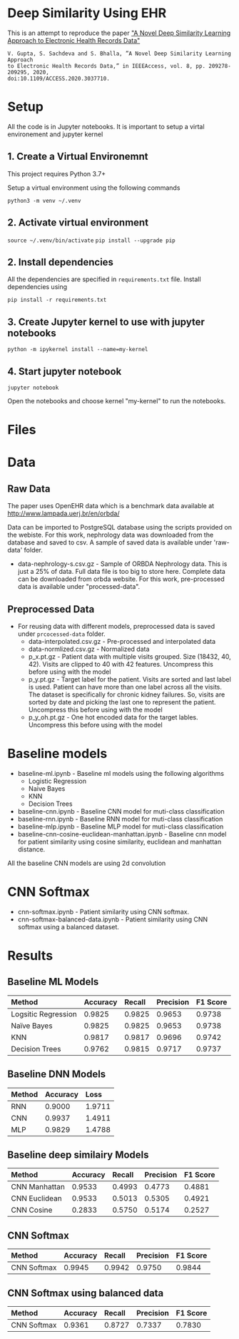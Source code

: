 # Deep Similarity Using EHR
This is an attempt to reproduce the paper ["A Novel Deep Similarity Learning Approach to Electronic Health Records Data"](https://ieeexplore.ieee.org/document/9257424)

    V. Gupta, S. Sachdeva and S. Bhalla, ”A Novel Deep Similarity Learning Approach
    to Electronic Health Records Data,” in IEEEAccess, vol. 8, pp. 209278-209295, 2020, 
    doi:10.1109/ACCESS.2020.3037710.


# Setup
All the code is in Jupyter notebooks. It is important to setup a virtal environement and jupyter kernel 

## 1. Create a Virtual Environemnt
This project requires Python 3.7+

Setup a virtual environment using the following commands 

`python3 -m venv ~/.venv` 

## 2. Activate virtual environment
`source ~/.venv/bin/activate`
`pip install --upgrade pip`

## 2. Install dependencies
All the dependencies are specified in `requirements.txt` file. Install dependencies using

`pip install -r requirements.txt`

## 3. Create Jupyter kernel to use with jupyter notebooks

`python -m ipykernel install --name=my-kernel`

## 4. Start jupyter notebook

`jupyter notebook`

Open the notebooks and choose kernel "my-kernel" to run the notebooks. 


# Files

# Data
## Raw Data 
The paper uses OpenEHR data which is a benchmark data available at http://www.lampada.uerj.br/en/orbda/

Data can be imported to PostgreSQL database using the scripts provided on the webiste. For this work,  nephrology data was downloaded from the database and saved to csv. A sample of saved data is available under 'raw-data' folder. 
* data-nephrology-s.csv.gz - Sample of ORBDA Nephrology data. This is just a 25% of data. Full data file is too big to store here. Complete data can be downloaded from orbda website. For this work, pre-processed data is available under "processed-data".   

## Preprocessed Data
* For reusing data with different models, preprocessed data is saved under `prcocessed-data` folder. 
    * data-interpolated.csv.gz - Pre-processed and interpolated data
    * data-normlized.csv.gz - Normalized data 
    * p_x.pt.gz - Patient data with multiple visits grouped. Size (18432, 40, 42). Visits are clipped to 40 with 42 features. Uncompress this before using with the model 
    * p_y.pt.gz - Target label for the patient. Visits are sorted and last label is used. Patient can have more than one label across all the visits. The dataset is specifically for chronic kidney failures. So, visits are sorted by date and picking the last one to represent the patient. Uncompress this before using with the model
    * p_y_oh.pt.gz - One hot encoded data for the target lables. Uncompress this before using with the model

# Baseline models
* baseline-ml.ipynb - Baseline ml models using the following algorithms
    * Logistic Regression
    * Naive Bayes 
    * KNN
    * Decision Trees
* baseline-cnn.ipynb - Baseline CNN model for muti-class classification
* baseline-rnn.ipynb - Baseline RNN model for muti-class classification
* baseline-mlp.ipynb - Baseline MLP model for muti-class classification
* baseline-cnn-cosine-euclidean-manhattan.ipynb - Baseline cnn model for patient similarity using cosine similarity, euclidean and manhattan distance. 

All the baseline CNN models are using 2d convolution

# CNN Softmax
* cnn-softmax.ipynb - Patient similarity using CNN softmax. 
* cnn-softmax-balanced-data.ipynb - Patient similarity using CNN softmax using a balanced dataset. 


# Results 
## Baseline ML Models
| Method              | Accuracy | Recall | Precision | F1 Score |
| :------------------ | :------- | :----- | :-------- | :------- |
| Logsitic Regression | 0.9825   | 0.9825 | 0.9653    | 0.9738   |
| Naïve Bayes         | 0.9825   | 0.9825 | 0.9653    | 0.9738   |
| KNN                 | 0.9817   | 0.9817 | 0.9696    | 0.9742   |
| Decision Trees      | 0.9762   | 0.9815 | 0.9717    | 0.9737   |

## Baseline DNN Models
| Method | Accuracy | Loss   |
| :----- | :------- | :----- |
| RNN    | 0.9000   | 1.9711 |
| CNN    | 0.9937   | 1.4911 |
| MLP    | 0.9829   | 1.4788 |

## Baseline deep similairy Models
| Method        | Accuracy | Recall | Precision | F1 Score |
| :------------ | :------- | :----- | :-------- | :------- |
| CNN Manhattan | 0.9533   | 0.4993 | 0.4773    | 0.4881   |
| CNN Euclidean | 0.9533   | 0.5013 | 0.5305    | 0.4921   |
| CNN Cosine    | 0.2833   | 0.5750 | 0.5174    | 0.2527   |

## CNN Softmax 
| Method      | Accuracy | Recall | Precision | F1 Score |
| :---------- | :------- | :----- | :-------- | :------- |
| CNN Softmax | 0.9945   | 0.9942 | 0.9750    | 0.9844   |

## CNN Softmax using balanced data 
| Method      | Accuracy | Recall | Precision | F1 Score |
| :---------- | :------- | :----- | :-------- | :------- |
| CNN Softmax | 0.9361   | 0.8727 | 0.7337    | 0.7830   |
